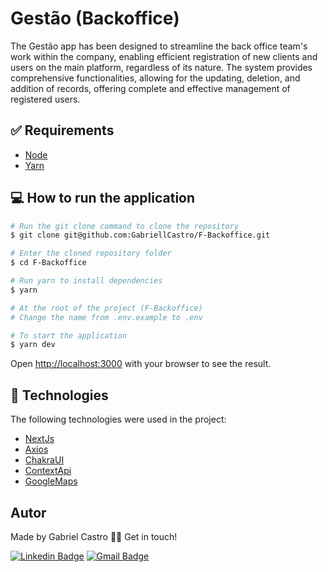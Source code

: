 # Gestão (Backoffice)
The Gestão app has been designed to streamline the back office team's work within the company, enabling efficient registration of new clients and users on the main platform, regardless of its nature. The system provides comprehensive functionalities, allowing for the updating, deletion, and addition of records, offering complete and effective management of registered users.

## :white_check_mark: Requirements ##

- [Node](https://nodejs.org/en/)
- [Yarn](https://yarnpkg.com/lang/en/)


## 💻 How to run the application

```bash
# Run the git clone command to clone the repository
$ git clone git@github.com:GabriellCastro/F-Backoffice.git

# Enter the cloned repository folder
$ cd F-Backoffice

# Run yarn to install dependencies
$ yarn

# At the root of the project (F-Backoffice)
# Change the name from .env.example to .env

# To start the application
$ yarn dev

```

Open [http://localhost:3000](http://localhost:3000) with your browser to see the result.

## :rocket: Technologies ##

The following technologies were used in the project:

- [NextJs](https://nextjs.org/)
- [Axios](https://axios-http.com/ptbr/docs/intro)
- [ChakraUI](https://chakra-ui.com)
- [ContextApi](https://nextjs.org/docs/messages/context-in-server-component)
- [GoogleMaps](https://developers.google.com/maps/documentation/distance-matrix?hl=pt-br)
  

## Autor

Made by Gabriel Castro 👋🏽 Get in touch!

[![Linkedin Badge](https://img.shields.io/badge/-Gabriel-blue?style=flat-square&logo=Linkedin&logoColor=white&link=https://www.linkedin.com/in/eugabrielcastro/)](https://www.linkedin.com/in/eugabrielcastro/)
[![Gmail Badge](https://img.shields.io/badge/-contatodevgabriel@gmail.com-red?style=flat-square&link=mailto:contatodevgabriel@gmail.com)](mailto:contatodevgabriel@gmail.com)
